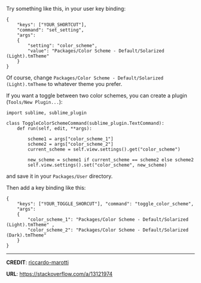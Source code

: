 

Try something like this, in your user key binding:

    {
        "keys": ["YOUR_SHORTCUT"],
        "command": "set_setting",
        "args":
        {
            "setting": "color_scheme",
            "value": "Packages/Color Scheme - Default/Solarized (Light).tmTheme"
        }
    }

Of course, change `Packages/Color Scheme - Default/Solarized (Light).tmTheme` to whatever theme you prefer.

If you want a toggle between two color schemes, you can create a plugin (`Tools/New Plugin...`):

    import sublime, sublime_plugin

    class ToggleColorSchemeCommand(sublime_plugin.TextCommand):
        def run(self, edit, **args):

            scheme1 = args["color_scheme_1"]
            scheme2 = args["color_scheme_2"]
            current_scheme = self.view.settings().get("color_scheme")

            new_scheme = scheme1 if current_scheme == scheme2 else scheme2
            self.view.settings().set("color_scheme", new_scheme)

and save it in your `Packages/User` directory.

Then add a key binding like this:

    {
        "keys": ["YOUR_TOGGLE_SHORCUT"], "command": "toggle_color_scheme",
        "args":
        {
            "color_scheme_1": "Packages/Color Scheme - Default/Solarized (Light).tmTheme" ,
            "color_scheme_2": "Packages/Color Scheme - Default/Solarized (Dark).tmTheme"
        }
    }

---

**CREDIT**: [riccardo-marotti](https://stackoverflow.com/users/761777/riccardo-marotti)

**URL**: https://stackoverflow.com/a/13121974
